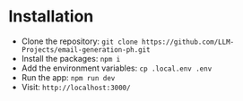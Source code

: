 # Installation
- Clone the repository: `git clone https://github.com/LLM-Projects/email-generation-ph.git`
- Install the packages: `npm i`
- Add the environment variables: `cp .local.env .env`
- Run the app: `npm run dev`
- Visit: `http://localhost:3000/`
